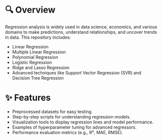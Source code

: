 # 🔍 Overview
Regression analysis is widely used in data science, economics, and various domains to make predictions, understand relationships, and uncover trends in data. This repository includes:

- Linear Regression
- Multiple Linear Regression
- Polynomial Regression
- Logistic Regression
- Ridge and Lasso Regression
- Advanced techniques like Support Vector Regression (SVR) and Decision Tree Regression

 # ✨ Features
- Preprocessed datasets for easy testing.
- Step-by-step scripts for understanding regression models.
- Visualization tools to display regression lines and model performance.
- Examples of hyperparameter tuning for advanced regressors.
- Performance evaluation metrics (e.g., R², MAE, RMSE).
